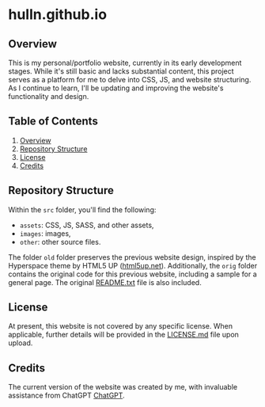 # hulln.github.io

## Overview
This is my personal/portfolio website, currently in its early development stages. While it's still basic and lacks substantial content, this project serves as a platform for me to delve into CSS, JS, and website structuring. As I continue to learn, I'll be updating and improving the website's functionality and design.

## Table of Contents
1. [Overview](#overview)
2. [Repository Structure](#repository-structure)
3. [License](#license)
4. [Credits](#credits)

## Repository Structure

Within the `src` folder, you'll find the following:
- `assets`: CSS, JS, SASS, and other assets,
- `images`: images,
- `other`: other source files.

The folder `old` folder preserves the previous website design, inspired by the Hyperspace theme by HTML5 UP ([html5up.net](https://html5up.net)). Additionally, the `orig` folder contains the original code for this previous website, including a sample for a general page. The original [README.txt](orig/README.txt) file is also included.

## License

At present, this website is not covered by any specific license. When applicable, further details will be provided in the [LICENSE.md](LICENSE.md) file upon upload.

## Credits

The current version of the website was created by me, with invaluable assistance from ChatGPT [ChatGPT](https://chat.openai.com/).